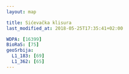 ```yaml
---
layout: map

title: Sićevačka klisura
last_modified_at: 2018-05-25T17:35:41+02:00

WDPA: [16399]
BioRaS: [75]
geoSrbija:
  L1_183: [69]
  L1_362: [65]
---
```

